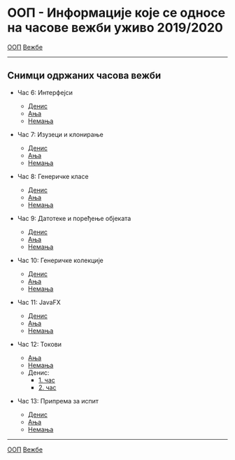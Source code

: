 # ООП - Информације које се односе на часове вежби уживо 2019/2020

[ООП](../../README.md) [Вежбе](../README.md)

---

## Снимци одржаних часова вежби
- Час 6: Интерфејси
	- [Денис](https://youtu.be/yJid-lC8RUw) 
	- [Ања](https://youtu.be/rVcXIdKxfyo) 
	- [Немања](https://youtu.be/eEBMNy6TeQ0)

- Час 7: Изузеци и клонирање
	- [Денис](https://youtu.be/NeNkABXWxfY)
	- [Ања](https://youtu.be/2tUoWWEGoA0) 
	- [Немања](https://youtu.be/fL5qIcN7eGA)
  
- Час 8: Генеричке класе
	- [Денис](https://youtu.be/pae4I1DdSGM)
	- [Ања](https://youtu.be/th4Q0ykunsM)
	- [Немања](https://www.youtube.com/watch?v=HX8e5eR-VOA)
	
 - Час 9: Датотеке и поређење објеката
	- [Денис](https://youtu.be/7hycG24wSao)
	- [Ања](https://youtu.be/jRXVtql72Ys)
	- [Немања](https://www.youtube.com/watch?v=KBDBUloBTDI&feature=youtu.be)

 - Час 10: Генеричке колекције
	- [Денис](https://youtu.be/g0-DnQ7eYRk)
	- [Ања](https://youtu.be/-KHhVwXlKdw)
	- [Немања](https://www.youtube.com/watch?v=rpuuhvG-R9s&feature=youtu.be)

 - Час 11: JavaFX
	- [Денис](https://youtu.be/HhrVK4djalI)
	- [Ања](https://youtu.be/qEX8dH8dMXY)
	- [Немања](https://youtu.be/WGcEZZFYY4g)
  
 - Час 12: Токови
	- [Ања](https://youtu.be/wgIHWVUAA-I)
	- [Немања](https://youtu.be/DmRD5o5Tx-Q)
	- Денис: 
		- [1. час](https://youtu.be/gwovj-iLKoY)
		- [2. час](https://youtu.be/UOUNQhKm8Zg)
		
- Час 13: Припрема за испит
	- [Денис](https://youtu.be/23hzyX7kQH4)
	- [Ања](https://youtu.be/FZyE_a0NK-E)
	- [Немања](https://youtu.be/Qg0pniMr9fU)
	
---

[ООП](../../README.md) [Вежбе](../README.md)
